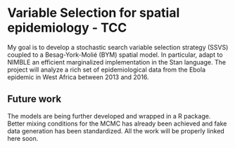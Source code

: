 # Variable Selection for spatial epidemiology - TCC
My goal is to develop a stochastic search variable selection strategy (SSVS) coupled to a Besag-York-Molié (BYM) spatial model. In particular, adapt to NIMBLE an efficient marginalized implementation in the Stan language. The project will analyze a rich set of epidemiological data from the Ebola epidemic in West Africa between 2013 and 2016.

## Future work

The models are being further developed and wrapped in a R package. Better mixing conditions for the MCMC has already been achieved and fake data generation has been standardized. All the work will be properly linked here soon. 

